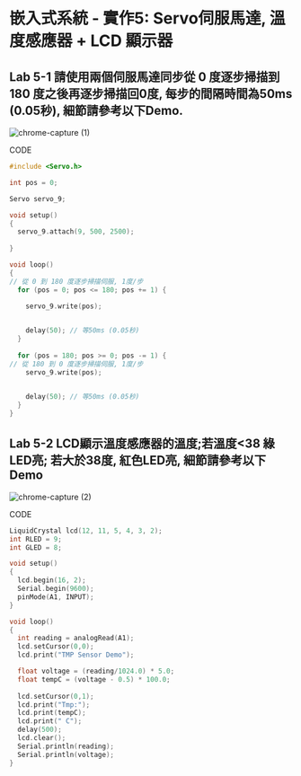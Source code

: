 # 嵌入式系統 - 實作5: Servo伺服馬達, 溫度感應器 + LCD 顯示器

## Lab 5-1 請使用兩個伺服馬達同步從 0 度逐步掃描到 180 度之後再逐步掃描回0度, 每步的間隔時間為50ms (0.05秒), 細節請參考以下Demo.
![chrome-capture (1)](https://user-images.githubusercontent.com/89717270/138579717-8ab59a55-bed2-4267-868f-d6cf6a252260.gif)


CODE
````c
#include <Servo.h>

int pos = 0;

Servo servo_9;

void setup()
{
  servo_9.attach(9, 500, 2500);
  
}

void loop()
{
// 從 0 到 180 度逐步掃描伺服, 1度/步
  for (pos = 0; pos <= 180; pos += 1) {

    servo_9.write(pos);
       

    delay(50); // 等50ms (0.05秒)
  }
  
  for (pos = 180; pos >= 0; pos -= 1) {
// 從 180 到 0 度逐步掃描伺服, 1度/步
    servo_9.write(pos);
        

    delay(50); // 等50ms (0.05秒)
  }
}
````

## Lab 5-2 LCD顯示溫度感應器的溫度;若溫度<38 綠LED亮; 若大於38度, 紅色LED亮, 細節請參考以下Demo
![chrome-capture (2)](https://user-images.githubusercontent.com/89717270/138580216-9ff2e396-1668-4c3e-9f44-0885a353cf7a.gif)

CODE
````c
LiquidCrystal lcd(12, 11, 5, 4, 3, 2);
int RLED = 9;
int GLED = 8;

void setup() 
{
  lcd.begin(16, 2);
  Serial.begin(9600);	
  pinMode(A1, INPUT);
}

void loop() 
{
  int reading = analogRead(A1); 
  lcd.setCursor(0,0);  
  lcd.print("TMP Sensor Demo");

  float voltage = (reading/1024.0) * 5.0;
  float tempC = (voltage - 0.5) * 100.0;
  
  lcd.setCursor(0,1);
  lcd.print("Tmp:");
  lcd.print(tempC);
  lcd.print(" C");
  delay(500);
  lcd.clear();
  Serial.println(reading);
  Serial.println(voltage);  
}
````

